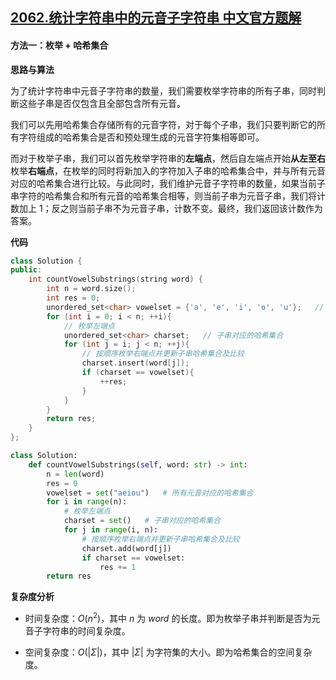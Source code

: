 ## [2062.统计字符串中的元音子字符串 中文官方题解](https://leetcode.cn/problems/count-vowel-substrings-of-a-string/solutions/100000/tong-ji-zi-fu-chuan-zhong-de-yuan-yin-zi-evp9)

#### 方法一：枚举 + 哈希集合

**思路与算法**

为了统计字符串中元音子字符串的数量，我们需要枚举字符串的所有子串，同时判断这些子串是否仅包含且全部包含所有元音。

我们可以先用哈希集合存储所有的元音字符，对于每个子串，我们只要判断它的所有字符组成的哈希集合是否和预处理生成的元音字符集相等即可。

而对于枚举子串，我们可以首先枚举字符串的**左端点**，然后自左端点开始**从左至右**枚举**右端点**，在枚举的同时将新加入的字符加入子串的哈希集合中，并与所有元音对应的哈希集合进行比较。与此同时，我们维护元音子字符串的数量，如果当前子串字符的哈希集合和所有元音的哈希集合相等，则当前子串为元音子串，我们将计数加上 $1$；反之则当前子串不为元音子串，计数不变。最终，我们返回该计数作为答案。

**代码**

```C++ [sol1-C++]
class Solution {
public:
    int countVowelSubstrings(string word) {
        int n = word.size();
        int res = 0;
        unordered_set<char> vowelset = {'a', 'e', 'i', 'o', 'u'};   // 所有元音对应的哈希集合
        for (int i = 0; i < n; ++i){
            // 枚举左端点
            unordered_set<char> charset;   // 子串对应的哈希集合
            for (int j = i; j < n; ++j){
                // 按顺序枚举右端点并更新子串哈希集合及比较
                charset.insert(word[j]);
                if (charset == vowelset){
                    ++res;
                }
            }
        }
        return res;
    }
};
```


```Python [sol1-Python3]
class Solution:
    def countVowelSubstrings(self, word: str) -> int:
        n = len(word)
        res = 0
        vowelset = set("aeiou")   # 所有元音对应的哈希集合
        for i in range(n):
            # 枚举左端点
            charset = set()   # 子串对应的哈希集合
            for j in range(i, n):
                # 按顺序枚举右端点并更新子串哈希集合及比较
                charset.add(word[j])
                if charset == vowelset:
                    res += 1
        return res
```


**复杂度分析**

- 时间复杂度：$O(n^2)$，其中 $n$ 为 $\textit{word}$ 的长度。即为枚举子串并判断是否为元音子字符串的时间复杂度。

- 空间复杂度：$O(|\Sigma|)$，其中 $|\Sigma|$ 为字符集的大小。即为哈希集合的空间复杂度。